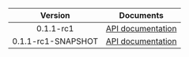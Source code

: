 | Version | Documents |
|:---:|---|
| 0.1.1-rc1 | [API documentation](0.1.1-rc1) |
| 0.1.1-rc1-SNAPSHOT | [API documentation](0.1.1-rc1-SNAPSHOT) |

